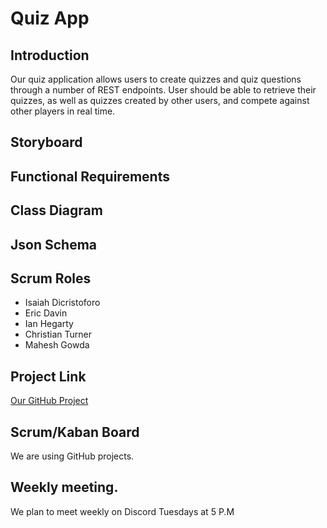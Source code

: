 # Quiz App

## Introduction
Our quiz application allows users to create quizzes and quiz questions through a number of REST endpoints. User should be able to retrieve their quizzes, as well as quizzes created by other users, and compete against other players in real time.

## Storyboard

## Functional Requirements

## Class Diagram

## Json Schema

## Scrum Roles

- Isaiah Dicristoforo
- Eric Davin
- Ian Hegarty
- Christian Turner
- Mahesh Gowda


## Project Link
[Our GitHub Project](https://github.com/IsaiahDicristoforo/QuizAppGroupProject)

## Scrum/Kaban Board
We are using GitHub projects.

## Weekly meeting.
We plan to meet weekly on Discord Tuesdays at 5 P.M

